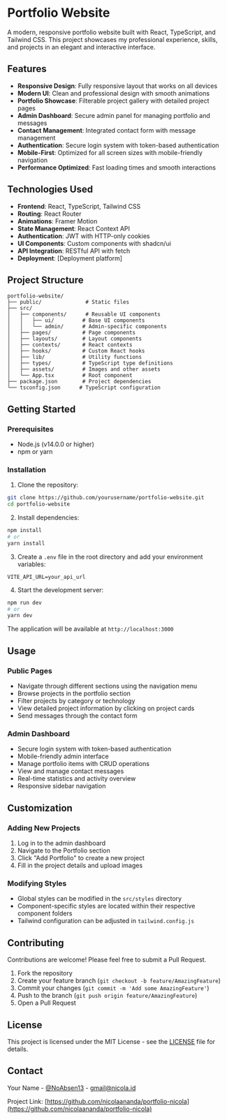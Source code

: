 # Portfolio Website

A modern, responsive portfolio website built with React, TypeScript, and Tailwind CSS. This project showcases my professional experience, skills, and projects in an elegant and interactive interface.

## Features

- **Responsive Design**: Fully responsive layout that works on all devices
- **Modern UI**: Clean and professional design with smooth animations
- **Portfolio Showcase**: Filterable project gallery with detailed project pages
- **Admin Dashboard**: Secure admin panel for managing portfolio and messages
- **Contact Management**: Integrated contact form with message management
- **Authentication**: Secure login system with token-based authentication
- **Mobile-First**: Optimized for all screen sizes with mobile-friendly navigation
- **Performance Optimized**: Fast loading times and smooth interactions

## Technologies Used

- **Frontend**: React, TypeScript, Tailwind CSS
- **Routing**: React Router
- **Animations**: Framer Motion
- **State Management**: React Context API
- **Authentication**: JWT with HTTP-only cookies
- **UI Components**: Custom components with shadcn/ui
- **API Integration**: RESTful API with fetch
- **Deployment**: [Deployment platform]

## Project Structure

```
portfolio-website/
├── public/              # Static files
├── src/
│   ├── components/      # Reusable UI components
│   │   ├── ui/         # Base UI components
│   │   └── admin/      # Admin-specific components
│   ├── pages/          # Page components
│   ├── layouts/        # Layout components
│   ├── contexts/       # React contexts
│   ├── hooks/          # Custom React hooks
│   ├── lib/            # Utility functions
│   ├── types/          # TypeScript type definitions
│   ├── assets/         # Images and other assets
│   └── App.tsx         # Root component
├── package.json        # Project dependencies
└── tsconfig.json      # TypeScript configuration
```

## Getting Started

### Prerequisites

- Node.js (v14.0.0 or higher)
- npm or yarn

### Installation

1. Clone the repository:
```bash
git clone https://github.com/yourusername/portfolio-website.git
cd portfolio-website
```

2. Install dependencies:
```bash
npm install
# or
yarn install
```

3. Create a `.env` file in the root directory and add your environment variables:
```env
VITE_API_URL=your_api_url
```

4. Start the development server:
```bash
npm run dev
# or
yarn dev
```

The application will be available at `http://localhost:3000`

## Usage

### Public Pages
- Navigate through different sections using the navigation menu
- Browse projects in the portfolio section
- Filter projects by category or technology
- View detailed project information by clicking on project cards
- Send messages through the contact form

### Admin Dashboard
- Secure login system with token-based authentication
- Mobile-friendly admin interface
- Manage portfolio items with CRUD operations
- View and manage contact messages
- Real-time statistics and activity overview
- Responsive sidebar navigation

## Customization

### Adding New Projects
1. Log in to the admin dashboard
2. Navigate to the Portfolio section
3. Click "Add Portfolio" to create a new project
4. Fill in the project details and upload images

### Modifying Styles
- Global styles can be modified in the `src/styles` directory
- Component-specific styles are located within their respective component folders
- Tailwind configuration can be adjusted in `tailwind.config.js`

## Contributing

Contributions are welcome! Please feel free to submit a Pull Request.

1. Fork the repository
2. Create your feature branch (`git checkout -b feature/AmazingFeature`)
3. Commit your changes (`git commit -m 'Add some AmazingFeature'`)
4. Push to the branch (`git push origin feature/AmazingFeature`)
5. Open a Pull Request

## License

This project is licensed under the MIT License - see the [LICENSE](LICENSE) file for details.

## Contact

Your Name - [@NoAbsen13](https://twitter.com/NoAbsen13) - gmail@nicola.id

Project Link: [https://github.com/nicolaananda/portfolio-nicola](https://github.com/nicolaananda/portfolio-nicola)
